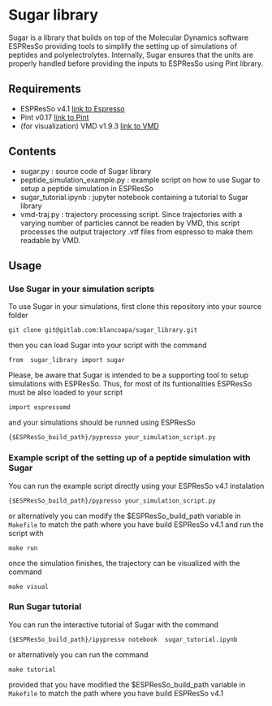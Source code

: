 # Sugar library

Sugar is a library that builds on top of the Molecular Dynamics software ESPResSo 
providing tools to simplify the setting up of simulations of peptides and polyelectrolytes.
Internally, Sugar ensures that the units are properly handled before providing the inputs
to ESPResSo using Pint library. 


## Requirements

- ESPResSo v4.1 [link to Espresso](https://espressomd.org/wordpress/download/)
- Pint v0.17 [link to Pint](https://pint.readthedocs.io/en/stable/)
- (for visualization) VMD v1.9.3 [link to VMD](https://www.ks.uiuc.edu/Research/vmd/)

## Contents

- sugar.py : source code of Sugar library
- peptide_simulation_example.py : example script on how to use Sugar to setup a peptide simulation in ESPResSo
- sugar_tutorial.ipynb : jupyter notebook containing a tutorial to Sugar library
- vmd-traj.py : trajectory processing script. Since trajectories with a varying number of particles cannot be readen by VMD, this script
                processes the output trajectory .vtf files from espresso to make them readable by VMD.

## Usage

### Use Sugar in your simulation scripts 

To use Sugar in your simulations, first clone this repository into your source folder

`git clone git@gitlab.com:blancoapa/sugar_library.git`

then you can load Sugar into your script with the command

`from  sugar_library import sugar`

Please, be aware that Sugar is intended to be a supporting tool to setup simulations with ESPResSo. Thus, for most of its funtionalities ESPResSo must be also loaded to your script

`import espressomd`

and your simulations should be runned using ESPResSo

`{$ESPResSo_build_path}/pypresso your_simulation_script.py`

### Example script of the setting up of a peptide simulation with Sugar

You can run the example script directly using your ESPResSo v4.1 instalation

`{$ESPResSo_build_path}/pypresso your_simulation_script.py`

or alternatively you can modify the $ESPResSo_build_path variable in `Makefile` to match the path where you have build ESPResSo v4.1 and run the script with

`make run`

once the simulation finishes, the trajectory can be visualized with the command 

`make visual`

### Run Sugar tutorial

You can run the interactive tutorial of Sugar with the command

`{$ESPResSo_build_path}/ipypresso notebook  sugar_tutorial.ipynb`

or alternatively you can run the command

`make tutorial`

provided that you have modified the $ESPResSo_build_path variable in `Makefile` to match the path where you have build ESPResSo v4.1


